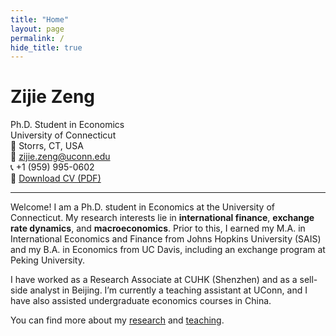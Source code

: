```yaml
---
title: "Home"
layout: page
permalink: /
hide_title: true
---
```

# Zijie Zeng


Ph.D. Student in Economics  
University of Connecticut  
📍 Storrs, CT, USA  
📧 [zijie.zeng@uconn.edu](mailto:zijie.zeng@uconn.edu)  
📞 +1 (959) 995-0602  
📄 [Download CV (PDF)](/assets/zijie-zeng-cv.pdf)

---

Welcome! I am a Ph.D. student in Economics at the University of Connecticut. My research interests lie in **international finance**, **exchange rate dynamics**, and **macroeconomics**. Prior to this, I earned my M.A. in International Economics and Finance from Johns Hopkins University (SAIS) and my B.A. in Economics from UC Davis, including an exchange program at Peking University.

I have worked as a Research Associate at CUHK (Shenzhen) and as a sell-side analyst in Beijing. I’m currently a teaching assistant at UConn, and I have also assisted undergraduate economics courses in China.

You can find more about my [research](/research/) and [teaching](/teaching/).

